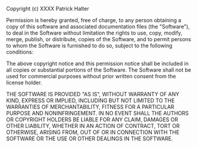 Copyright (c) XXXX Patrick Halter

Permission is hereby granted, free of charge, to any person obtaining a copy
of this software and associated documentation files (the "Software"), to deal
in the Software without limitation the rights to use, copy, modify, merge,
publish, or distribute, copies of the Software, and to permit persons to
whom the Software is furnished to do so, subject to the following conditions:

The above copyright notice and this permission notice shall be included in all
copies or substantial portions of the Software. The Software shall not be used
for commercial purposes without prior written consent from the license holder.

THE SOFTWARE IS PROVIDED "AS IS", WITHOUT WARRANTY OF ANY KIND, EXPRESS OR
IMPLIED, INCLUDING BUT NOT LIMITED TO THE WARRANTIES OF MERCHANTABILITY,
FITNESS FOR A PARTICULAR PURPOSE AND NONINFRINGEMENT. IN NO EVENT SHALL THE
AUTHORS OR COPYRIGHT HOLDERS BE LIABLE FOR ANY CLAIM, DAMAGES OR OTHER
LIABILITY, WHETHER IN AN ACTION OF CONTRACT, TORT OR OTHERWISE, ARISING FROM,
OUT OF OR IN CONNECTION WITH THE SOFTWARE OR THE USE OR OTHER DEALINGS IN THE
SOFTWARE.
